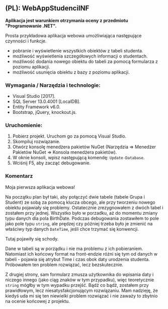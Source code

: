## (PL): WebAppStudenciINF

**Aplikacja jest warunkiem otrzymania oceny z przedmiotu "Programowanie .NET".**

Prosta przykładowa aplikacja webowa umożliwiająca następujące czynności i funkcje.
* pobranie i wyświetlenie wszystkich obiektów z tabeli studenta.
* możliwość wyświetlenia szczegółowych informacji o studentach.
* możliwość dodania nowego obiektu do tabeli za pomocą formularza z poziomu aplikacji.
* możliwość usunięcia obiektu z bazy z poziomu aplikacji.

### Wymagania / Narzędzia i technologie:
* Visual Studio [2017].
* SQL Server 13.0.4001 [LocalDB].
* Entity Framework v6.0.
* Bootstrap, jQuery, knockout.js.

### Uruchomienie:
1. Pobierz projekt. Uruchom go za pomocą Visual Studio.
2. Skompiluj rozwiązanie.
3. Otwórz konsolę menedżera pakietów NuGet (Narzędzia => Menedżer Pakietów NuGet => Konsola menedżera pakietów).
4. W oknie konsoli, wpisz następującą komendę: `Update-Database`.
5. Wciśnij F5, aby zacząć debugowanie.

### Komentarz
Moja pierwsza aplikacja webowa!

Na początku plan był taki, aby połączyć dwie tabele (tabele Grupa i Student) ze sobą za pomocą klucza obcego, ale przy tworzeniu nowego obiektu pojawiały się problemy. Ostatecznie zrezygnowałem z dwóch tabel i zostałem przy jednej. Wszystko było w porzadku, aż do momentu zmiany typu danych dla pola BirthDate. Podczas debugowania zostawiłem to pole jako pole typu `string`, ale prędzej czy później trzeba było je zmienić na właściwy typ danych `DateTime`, jeśli chce trzymać się konwencji. 

Tutaj pojawiły się schody. 

Dane w tabeli są w porządku i nie ma problemu z ich pobieraniem. Natomiast ich końcowy format na front-endzie różni się tym od danych w tabeli - pojawia się atrybut Time i czas obok daty urodzenia studenta. Próbowałem ten problem rozwiązać, lecz bezskutecznie.

Z drugiej strony, sam formularz zmusza użytkownika do wpisania daty i niczego innego (jako ciąg znaków w tym przypadku), więc teoretycznie `string` mógłby w tym wypadku przejść. Bądź co bądź, zostałem przy prawidłowym, lecz niesatysfakcjonującym rozwiązaniu. Mam nadzieję, że kiedyś uda mi się ten niewielki problem rozwiązać i nie zaważy to zbytnio na ocenie końcowej z projektu.
